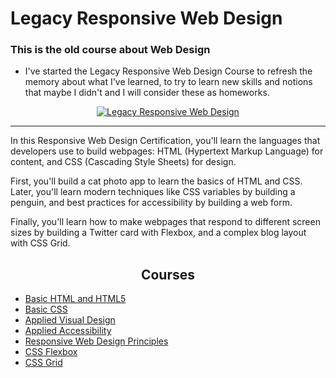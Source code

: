 # Legacy Responsive Web Design

### This is the old course about Web Design

- I've started the Legacy Responsive Web Design Course to refresh the memory about what I've learned, to try to learn new skills and notions that maybe I didn't and I will consider these as homeworks.

<p align="center">
<a href="https://www.freecodecamp.org/learn/responsive-web-design/"><img src="https://img.shields.io/badge/Freecodecamp-%23123.svg?&style=for-the-badge&logo=freecodecamp&logoColor=green" alt="Legacy Responsive Web Design"></a>
</p>

<hr>

In this Responsive Web Design Certification, you'll learn the languages that developers use to build webpages: HTML (Hypertext Markup Language) for content, and CSS (Cascading Style Sheets) for design.

First, you'll build a cat photo app to learn the basics of HTML and CSS. Later, you'll learn modern techniques like CSS variables by building a penguin, and best practices for accessibility by building a web form.

Finally, you'll learn how to make webpages that respond to different screen sizes by building a Twitter card with Flexbox, and a complex blog layout with CSS Grid.

<h2 align="center"><b>Courses</b></h2>

- [Basic HTML and HTML5](https://www.freecodecamp.org/learn/responsive-web-design/#basic-html-and-html5)
- [Basic CSS](https://www.freecodecamp.org/learn/responsive-web-design/#basic-css)
- [Applied Visual Design](https://www.freecodecamp.org/learn/responsive-web-design/#applied-visual-design)
- [Applied Accessibility](https://www.freecodecamp.org/learn/responsive-web-design#applied-accessibility)
- [Responsive Web Design Principles](https://www.freecodecamp.org/learn/responsive-web-design#responsive-web-design-principles)
- [CSS Flexbox](https://www.freecodecamp.org/learn/responsive-web-design#css-flexbox)
- [CSS Grid](https://www.freecodecamp.org/learn/responsive-web-design#css-grid)
